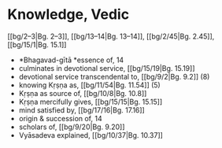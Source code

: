 # Knowledge, Vedic

[[bg/2–3|Bg. 2–3]], [[bg/13–14|Bg. 13–14]], [[bg/2/45|Bg. 2.45]], [[bg/15/1|Bg. 15.1]]

* *Bhagavad-gītā *essence of, 14
* culminates in devotional service, [[bg/15/19|Bg. 15.19]]
* devotional service transcendental to, [[bg/9/2|Bg. 9.2]] (8)
* knowing Kṛṣṇa as, [[bg/11/54|Bg. 11.54]] (5)
* Kṛṣṇa as source of, [[bg/10/8|Bg. 10.8]]
* Kṛṣṇa mercifully gives, [[bg/15/15|Bg. 15.15]]
* mind satisfied by, [[bg/17/16|Bg. 17.16]]
* origin & succession of, 14
* scholars of, [[bg/9/20|Bg. 9.20]]
* Vyāsadeva explained, [[bg/10/37|Bg. 10.37]]
